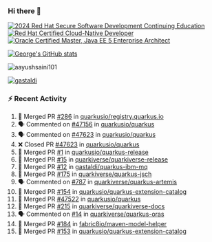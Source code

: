 ### Hi there 👋

<!--START_SECTION:badges-->
[![2024 Red Hat Secure Software Development Continuing Education](https://images.credly.com/size/110x110/images/36a76b78-c5bf-45cf-ac2c-48c3825260c7/blob)](http://www.credly.com/badges/c86e9a17-d2c3-4554-b890-7d0521710eb6 "2024 Red Hat Secure Software Development Continuing Education")
[![Red Hat Certified Cloud-Native Developer](https://images.credly.com/size/110x110/images/12ef4e4e-3d8d-4caf-9ab1-858c5bcb9619/image.png)](http://www.credly.com/badges/b6402e31-0894-48e6-b488-e2e551dcc809 "Red Hat Certified Cloud-Native Developer")
[![Oracle Certified Master, Java EE 5 Enterprise Architect](https://images.credly.com/size/110x110/images/1fa3549c-674c-4779-b3d6-d7d64eac2c23/Oracle-Certification-badge_OC-Master.png)](http://www.credly.com/badges/2565574e-b81d-410e-ab7d-24666ddcbe00 "Oracle Certified Master, Java EE 5 Enterprise Architect")
<!--END_SECTION:badges-->

[![George's GitHub stats](https://github-readme-stats.vercel.app/api?username=gastaldi&show=reviews,prs_merged&hide=contribs,prs&theme=transparent&show_icons=true)](https://github.com/anuraghazra/github-readme-stats)

<p align="left"> <img src="https://komarev.com/ghpvc/?username=gastaldi&label=Profile%20views&color=0e75b6&style=for-the-badge" alt="aayushsaini101" /> </p>

<p align="left"> <a href="https://github.com/ryo-ma/github-profile-trophy"><img src="https://github-profile-trophy.vercel.app/?username=gastaldi" alt="gastaldi" /></a> </p>

### :zap: Recent Activity

<!--START_SECTION:activity-->
1. 🎉 Merged PR [#286](https://github.com/quarkusio/registry.quarkus.io/pull/286) in [quarkusio/registry.quarkus.io](https://github.com/quarkusio/registry.quarkus.io)
2. 🗣 Commented on [#47156](https://github.com/quarkusio/quarkus/issues/47156#issuecomment-2851368101) in [quarkusio/quarkus](https://github.com/quarkusio/quarkus)
3. 🗣 Commented on [#47623](https://github.com/quarkusio/quarkus/pull/47623#issuecomment-2851357766) in [quarkusio/quarkus](https://github.com/quarkusio/quarkus)
4. ❌ Closed PR [#47623](https://github.com/quarkusio/quarkus/pull/47623) in [quarkusio/quarkus](https://github.com/quarkusio/quarkus)
5. 🎉 Merged PR [#1](https://github.com/quarkusio/quarkus-release/pull/1) in [quarkusio/quarkus-release](https://github.com/quarkusio/quarkus-release)
6. 🎉 Merged PR [#15](https://github.com/quarkiverse/quarkiverse-release/pull/15) in [quarkiverse/quarkiverse-release](https://github.com/quarkiverse/quarkiverse-release)
7. 🎉 Merged PR [#12](https://github.com/gastaldi/quarkus-ibm-mq/pull/12) in [gastaldi/quarkus-ibm-mq](https://github.com/gastaldi/quarkus-ibm-mq)
8. 🎉 Merged PR [#175](https://github.com/quarkiverse/quarkus-jsch/pull/175) in [quarkiverse/quarkus-jsch](https://github.com/quarkiverse/quarkus-jsch)
9. 🗣 Commented on [#787](https://github.com/quarkiverse/quarkus-artemis/pull/787#issuecomment-2835130420) in [quarkiverse/quarkus-artemis](https://github.com/quarkiverse/quarkus-artemis)
10. 🎉 Merged PR [#154](https://github.com/quarkusio/quarkus-extension-catalog/pull/154) in [quarkusio/quarkus-extension-catalog](https://github.com/quarkusio/quarkus-extension-catalog)
11. 🎉 Merged PR [#47522](https://github.com/quarkusio/quarkus/pull/47522) in [quarkusio/quarkus](https://github.com/quarkusio/quarkus)
12. 🎉 Merged PR [#215](https://github.com/quarkiverse/quarkiverse-docs/pull/215) in [quarkiverse/quarkiverse-docs](https://github.com/quarkiverse/quarkiverse-docs)
13. 🗣 Commented on [#14](https://github.com/quarkiverse/quarkus-oras/pull/14#issuecomment-2821329483) in [quarkiverse/quarkus-oras](https://github.com/quarkiverse/quarkus-oras)
14. 🎉 Merged PR [#184](https://github.com/fabric8io/maven-model-helper/pull/184) in [fabric8io/maven-model-helper](https://github.com/fabric8io/maven-model-helper)
15. 🎉 Merged PR [#153](https://github.com/quarkusio/quarkus-extension-catalog/pull/153) in [quarkusio/quarkus-extension-catalog](https://github.com/quarkusio/quarkus-extension-catalog)
<!--END_SECTION:activity-->
